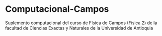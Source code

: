 Computacional-Campos
====================

Suplemento computacional del curso de Física de Campos (Física 2) de la facultad de Ciencias Exactas y Naturales de la Universidad de Antioquia
